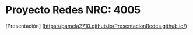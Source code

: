 # Proyecto Redes NRC: 4005
[Presentación] (https://pamela2710.github.io/PresentacionRedes.github.io/)
